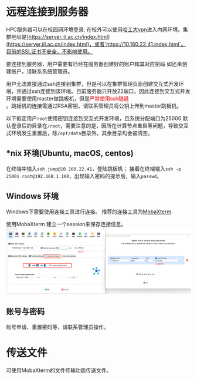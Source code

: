 # 远程连接到服务器

HPC服务器可以在校园网环境登录, 在校外可以使用[哈工大vpn](https://ivpn.hit.edu.cn/)进入内网环境。集群地址是[https://server.iil.ac.cn/index.html](https://server.iil.ac.cn/index.html)，或者`https://10.160.22.41.index.html`。目前的SSL证书不安全，不影响使用。

要连接到服务器，用户需要有已经在服务器创建好的账户和其对应密码
如还未创建账户，请联系系统管理员。

用户无法直接通过ssh连接到集群，但是可以在集群管理页面创建交互式开发环境，并通过ssh连接到该环境。目前服务器只开放22端口，因此连接到交互式开发环境需要使用master做跳板机，但是<font color='#dd0000'>严禁使用ssh隧道</font><br/>。跳板机的连接需通过RSA密钥，请联系管理员将公钥上传到master跳板机。

以下假定用户`root`使用密钥连接到交互式开发环境，且系统分配端口为25000
默认登录后的目录在`/root`，需要注意的是，因所在计算节点重启等问题，导致交互式环境发生重置后，除`/opt/data`目录外，其余目录均会被清空。


## *nix 环境(Ubuntu, macOS, centos)
在终端中输入`ssh jump@10.160.22.41`，登陆跳板机；
接着在终端输入`ssh -p 25001 root@192.168.1.100`，出现输入密码的提示后，输入`passwd`。

## Windows 环境
Windows下需要使用连接工具进行连接。
推荐的连接工具为[MobaXterm](https://mobaxterm.mobatek.net/).

使用MobaXterm 建立一个session来保存连接信息。
![使用MobaXterm连接](img/xterm.png)


## 账号与密码
账号申请、重置密码等，请联系管理员操作。

# 传送文件
可使用MobaXterm的文件传输功能传送文件。